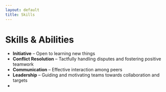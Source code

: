 ```yaml
---
layout: default
title: Skills
---
```


# Skills & Abilities

- **Initiative** – Open to learning new things  
- **Conflict Resolution** – Tactfully handling disputes and fostering positive teamwork  
- **Communication** – Effective interaction among peers  
- **Leadership** – Guiding and motivating teams towards collaboration and targets
- 
